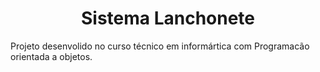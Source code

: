 <h1 align="center">
 Sistema Lanchonete
</h1>

Projeto desenvolido no curso técnico em informártica com Programacão orientada a objetos.
